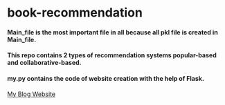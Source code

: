 # book-recommendation
#### Main_file is the most important file in all because all pkl file is created in Main_file.
#### This repo contains 2 types of recommendation systems popular-based and collaborative-based.
#### my.py contains the code of website creation with the help of Flask.
[My Blog Website]([https://docs.github.com/](https://self-learns.com/)https://self-learns.com/)
